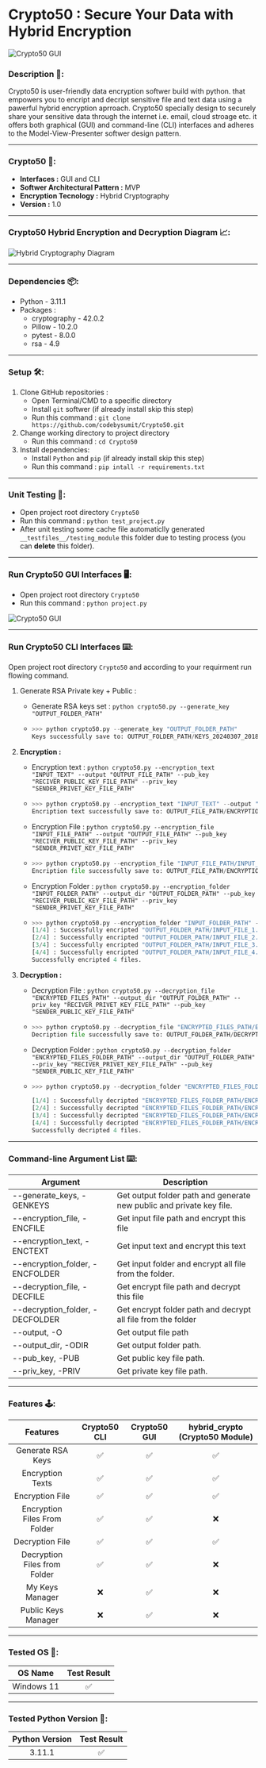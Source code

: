 # Crypto50 : Secure Your Data with Hybrid Encryption 

 ![Crypto50 GUI](https://github.com/codebysumit/Crypto50/assets/87431704/a165a7e5-a2ec-4c73-9bb5-377ff558e910)



### Description 📜:

Crypto50 is user-friendly data encryption softwer build with python. that empowers you to encript and decript sensitive file and text data using a pawerful hybrid encryption aprroach. Crypto50 specially design to securely share your sensitive data through the internet i.e. email, cloud stroage etc. it offers both graphical (GUI) and command-line (CLI) interfaces and adheres to the Model-View-Presenter softwer design pattern.

------------------------------------------

### Crypto50 🔐:
- **Interfaces :** GUI and CLI
- **Softwer Architectural Pattern :** MVP
- **Encryption Tecnology :** Hybrid Cryptography
- **Version :** 1.0

------------------------------------------


### Crypto50 Hybrid Encryption and Decryption Diagram 📈:

![Hybrid Cryptography Diagram](https://github.com/codebysumit/Crypto50/assets/87431704/85bbedb5-ff00-4548-830f-7aa1f21e85f8)


------------------------------------------

### Dependencies 📦:
- Python - 3.11.1
- Packages :
    - cryptography - 42.0.2
    - Pillow - 10.2.0
    - pytest - 8.0.0
    - rsa - 4.9

------------------------------------------

### Setup 🛠️:
1. Clone GitHub repositories :
    - Open Terminal/CMD to a specific directory
    - Install `git` softwer (if already install skip this step)
    - Run this command : `git clone https://github.com/codebysumit/Crypto50.git`
2. Change working directory to project directory
    - Run this command : `cd Crypto50`
3. Install dependencies:
    - Install `Python` and `pip` (if already install skip this step)
    - Run this command : `pip intall -r requirements.txt`

------------------------------------------

### Unit Testing 🧪: 
- Open project root directory `Crypto50`
- Run this command : `python test_project.py`
- After unit testing some cache file automaticlly generated `__testfiles__/testing_module` this folder due to testing process \(you can **delete** this folder\).

------------------------------------------

### Run Crypto50 GUI Interfaces 🖥️:
- Open project root directory `Crypto50`
- Run this command : `python project.py`

 ![Crypto50 GUI](https://github.com/codebysumit/Crypto50/assets/87431704/a165a7e5-a2ec-4c73-9bb5-377ff558e910)


------------------------------------------

### Run Crypto50 CLI Interfaces ⌨️:
Open project root directory `Crypto50` and according to your requirment run flowing command.

1. Generate RSA Private key + Public :
    - Generate RSA keys set : `python crypto50.py --generate_key "OUTPUT_FOLDER_PATH"`


   - ``` python
     >>> python crypto50.py --generate_key "OUTPUT_FOLDER_PATH"
     Keys successfully save to: OUTPUT_FOLDER_PATH/KEYS_20240307_201805_425722
     ```

2. **Encryption :**
    - Encryption text : `python crypto50.py --encryption_text "INPUT_TEXT" --output "OUTPUT_FILE_PATH" --pub_key "RECIVER_PUBLIC_KEY_FILE_PATH" --priv_key "SENDER_PRIVET_KEY_FILE_PATH"`

    - ``` python
      >>> python crypto50.py --encryption_text "INPUT_TEXT" --output "OUTPUT_FILE_PATH/ENCRYPTION_FILE_NAME.enc" --pub_key "RECIVER_PUBLIC_KEY_FILE_PATH/public.pem" --priv_key "SENDER_PRIVET_KEY_FILE_PATH/private.pem"
      Encription text successfully save to: OUTPUT_FILE_PATH/ENCRYPTION_FILE_NAME.enc
      ```

    - Encryption File : `python crypto50.py --encryption_file "INPUT_FILE_PATH" --output "OUTPUT_FILE_PATH" --pub_key "RECIVER_PUBLIC_KEY_FILE_PATH" --priv_key "SENDER_PRIVET_KEY_FILE_PATH"`

    - ```python
      >>> python crypto50.py --encryption_file "INPUT_FILE_PATH/INPUT_FILE.txt" --output "OUTPUT_FILE_PATH/ENCRYPTION_FILE_NAME.enc" --pub_key "RECIVER_PUBLIC_KEY_FILE_PATH/public.pem" --priv_key "SENDER_PRIVET_KEY_FILE_PATH/private.pem"
      Encription file successfully save to: OUTPUT_FILE_PATH/ENCRYPTION_FILE_NAME.enc
      ```

    - Encryption Folder : `python crypto50.py --encryption_folder "INPUT_FOLDER_PATH" --output_dir "OUTPUT_FOLDER_PATH" --pub_key "RECIVER_PUBLIC_KEY_FILE_PATH" --priv_key "SENDER_PRIVET_KEY_FILE_PATH"`

    - ```python
      >>> python crypto50.py --encryption_folder "INPUT_FOLDER_PATH" --output_dir "OUTPUT_FOLDER_PATH" --pub_key "RECIVER_PUBLIC_KEY_FILE_PATH/public.pem" --priv_key "SENDER_PRIVET_KEY_FILE_PATH/private.pem"
      [1/4] : Successfully encripted "OUTPUT_FOLDER_PATH/INPUT_FILE_1.mp4" ==> "OUTPUT_FOLDER_PATH/ENCRYPTION_1.enc"
      [2/4] : Successfully encripted "OUTPUT_FOLDER_PATH/INPUT_FILE_2.jpg" ==> "OUTPUT_FOLDER_PATH/ENCRYPTION_2.enc"
      [3/4] : Successfully encripted "OUTPUT_FOLDER_PATH/INPUT_FILE_3.mp3" ==> "OUTPUT_FOLDER_PATH/ENCRYPTION_3.enc"
      [4/4] : Successfully encripted "OUTPUT_FOLDER_PATH/INPUT_FILE_4.txt" ==> "OUTPUT_FOLDER_PATH/ENCRYPTION_4.enc"
      Successfully encripted 4 files.
      ```


3. **Decryption :**
    - Decryption File : `python crypto50.py --decryption_file "ENCRYPTED_FILES_PATH" --output_dir "OUTPUT_FOLDER_PATH" --priv_key "RECIVER_PRIVET_KEY_FILE_PATH" --pub_key "SENDER_PUBLIC_KEY_FILE_PATH"`

    - ```python
      >>> python crypto50.py --decryption_file "ENCRYPTED_FILES_PATH/ENCRYPTION_FILE_NAME.enc" --output_dir "OUTPUT_FOLDER_PATH" --priv_key "RECIVER_PRIVET_KEY_FILE_PATH/private.pem" --pub_key "SENDER_PUBLIC_KEY_FILE_PATH/public.pem"
      Decription file successfully save to: OUTPUT_FOLDER_PATH/DECRYPT_20240307_212528_345110.txt
      ```

    - Decryption Folder : `python crypto50.py --decryption_folder "ENCRYPTED_FILES_FOLDER_PATH" --output_dir "OUTPUT_FOLDER_PATH" --priv_key "RECIVER_PRIVET_KEY_FILE_PATH" --pub_key "SENDER_PUBLIC_KEY_FILE_PATH"`

    - ```python
      >>> python crypto50.py --decryption_folder "ENCRYPTED_FILES_FOLDER_PATH" --output_dir "OUTPUT_FOLDER_PATH" --priv_key "RECIVER_PRIVET_KEY_FILE_PATH/private.pem" --pub_key "SENDER_PUBLIC_KEY_FILE_PATH/public.pem"

      [1/4] : Successfully decripted "ENCRYPTED_FILES_FOLDER_PATH/ENCRYPTION_1.enc" ==> "OUTPUT_FOLDER_PATH/DECRYPT_20240307_213118_115599.mp4"
      [2/4] : Successfully decripted "ENCRYPTED_FILES_FOLDER_PATH/ENCRYPTION_2.enc" ==> "OUTPUT_FOLDER_PATH/DECRYPT_20240307_213118_386111.jpg"
      [3/4] : Successfully decripted "ENCRYPTED_FILES_FOLDER_PATH/ENCRYPTION_3.enc" ==> "OUTPUT_FOLDER_PATH/DECRYPT_20240307_213118_897642.mp3"
      [4/4] : Successfully decripted "ENCRYPTED_FILES_FOLDER_PATH/ENCRYPTION_4.enc" ==> "OUTPUT_FOLDER_PATH/DECRYPT_20240307_213118_975783.txt"
      Successfully decripted 4 files.
      ```

------------------------------------------

### Command-line Argument List ⌨️:
| Argument | Description |
| -------- | ----------- |
| --generate_keys, -GENKEYS | Get output folder path and generate new public and private key file. |
| --encryption_file, -ENCFILE | Get input file path and encrypt this file |
| --encryption_text, -ENCTEXT | Get input text and encrypt this text |
| --encryption_folder, -ENCFOLDER | Get input folder and encrypt all file from the folder. |
| --decryption_file, -DECFILE | Get encrypt file path and decrypt this file |
| --decryption_folder, -DECFOLDER | Get encrypt folder path and decrypt all file from the folder |
| --output, -O | Get output file path |
| --output_dir, -ODIR | Get output folder path. |
| --pub_key, -PUB | Get public key file path. |
| --priv_key, -PRIV | Get private key file path. |


------------------------------------------

###  Features 🕹️:
| Features | Crypto50 CLI | Crypto50 GUI  | hybrid_crypto (Crypto50 Module) |
| :------: | :----------: | :----------:  | :-----------------------------: |
| Generate RSA Keys | ✅ | ✅ | ✅ |
| Encryption Texts | ✅ | ✅ | ✅ | ✅ |
| Encryption File | ✅ |  ✅ |  ✅ |
| Encryption Files From Folder | ✅ |  ✅ | ❌ |
| Decryption File | ✅ | ✅ | ✅ |
| Decryption Files from Folder | ✅ | ✅ | ❌ |
| My Keys Manager | ❌ | ✅ | ❌ |
| Public Keys Manager | ❌ | ✅ | ❌ | 

------------------------------------------

### Tested OS 📝:
| OS Name | Test Result |
| :-----: | :---------: |
| Windows 11 | ✅ |


------------------------------------------

### Tested Python Version 📝:
| Python Version | Test Result |
| :------------: | :---------: |
| 3.11.1 | ✅ |
